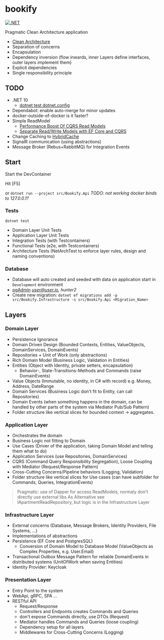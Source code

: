 # bookify
[![.NET](https://github.com/codingsteff/bookify/actions/workflows/dotnet.yml/badge.svg)](https://github.com/codingsteff/bookify/actions/workflows/dotnet.yml)

Pragmatic Clean Architecture application
* [Clean Architecture](https://blog.cleancoder.com/uncle-bob/2012/08/13/the-clean-architecture.html)
* Separation of concerns
* Encapsulation
* Dependency inversion (flow inwards, inner Layers define interfaces, outer layers implement them)
* Explicit dependencies
* Single responsibility principle



## TODO
* .NET 10
  * [dotnet test dotnet.config](https://devblogs.microsoft.com/dotnet/dotnet-test-with-mtp)
* Dependabot: enable auto-merge for minor updates
* docker-outside-of-docker is it faster?
* Simple ReadModel  
  * [Performance Boost Of CQRS Read Models](https://www.youtube.com/watch?v=AVBAAKa84cs) 
  * [Separate Read/Write Models with EF Core and CQRS](https://www.youtube.com/watch?v=iKDITShiZy4) 
* Change Caching to [HybridCache](https://devblogs.microsoft.com/dotnet/hybrid-cache-is-now-ga/)  
* SignalR communication (using abstractions)  
* Message Broker (Rebus+RabbitMQ) for Integration Events


## Start
Start the DevContainer

Hit [F5]

or `dotnet run --project src/Bookify.Api` *TODO: not working docker binds to 127.0.0.1?*

### Tests

`dotnet test`

* Domain Layer Unit Tests
* Application Layer Unit Tests
* Integration Tests (with Testcontainers)
* Functional Tests (e2e, with Testcontainers)
* Architecture Tests (NetArchTest to enforce layer rules, design and naming conventions)

### Database
* Database will auto created and seeded with data on application start in `Development` environment
* [pgAdmin](http://localhost:8080) *user@user.io, hunter2*
* Create new migration: `dotnet ef migrations add -p src/Bookify.Infrastructure -s src/Bookify.Api <Migration_Name>`



## Layers

### Domain Layer
* Persistence Ignorance
* Domain Driven Design (Bounded Contexts, Entities, ValueObjects, DomainServices, DomainEvents)
* Repositories + Unit of Work (only abstractions)
* Rich Domain Model (Business Logic, Validation in Entities)
* Entities (Object with Identity, private setters, encapsulation)
  * Behavior-, State-Transitions-Methods and Commands (raise DomainEvents)
* Value Objects (Immutable, no identity, in C# with record) e.g. Money, Address, DateRange
* Domain Services (Business Logic don't fit to Entity, can call Repositories)
* Domain Events (when something happens in the domain, can be handled by other parts of the system via Mediator Pub/Sub Pattern)
* Folder structure like vertical slices for bounded context -> aggregates.

### Application Layer
* Orchestrates the domain
* Business Logic not fitting to Domain
* Use Cases (Driver of the application, taking Domain Model and telling them what to do)
* Application Services (use Repositories, DomainServices)
* CQRS (Command Query Responsibility Segregation), Loose Coupling with Mediator (Request/Response Pattern)
* Cross-Cutting Concerns/Pipeline behaviors (Logging, Validation)
* Folder structure like vertical slices for Use cases (can have subfolder for Commands, Queries, IntegrationEvents)

> Pragmatic: use of Dapper for access ReadModels, normaly don't directly use external libs
> As Alternative see IApartmentReadRepository, but logic is in the Infrastructure Layer

### Infrastructure Layer
* External concerns (Database, Message Brokers, Identity Providers, File Systems, ...)
* Implementations of abstractions
* Persistence (EF Core and PostgresSQL)
  * Conversion of Domain Model to Database Model (ValueObjects as Complex Properties, e.g. User.Email)
* Transactional Outbox Message Pattern for reliable DomainEvents in distributed systems (UnitOfWork when saving Entities)
* Identity Provider: Keycloak

### Presentation Layer
* Entry Point to the system
* WebApi, gRPC, SPA ...
* RESTful API
  * Request/Response
  * Controllers and Endpoints creates Commands and Queries
  * don't expose Commands directly, use DTOs (Request)
  * Mediator handles Commands and Queries (loose coupling)
  * Dependency setup for all layers
  * Middlewares for Cross-Cutting Concerns (Logging)
